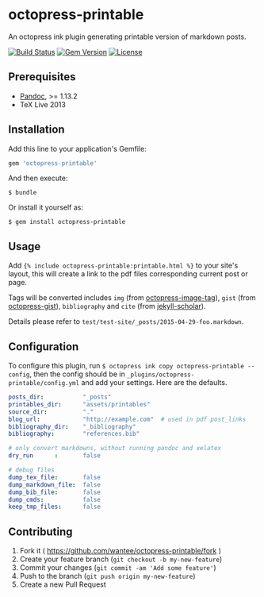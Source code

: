 # octopress-printable

An octopress ink plugin generating printable version of markdown posts.

[![Build Status](https://travis-ci.org/wantee/octopress-printable.svg)](https://travis-ci.org/wantee/octopress-printable)
[![Gem Version](https://badge.fury.io/rb/octopress-printable.svg)](http://badge.fury.io/rb/octopress-printable)
[![License](http://img.shields.io/:license-mit-blue.svg)](https://github.com/wantee/octopress-printable/blob/master/LICENSE.txt)

## Prerequisites
* [Pandoc](pandoc.org/), >= 1.13.2
* TeX Live 2013

## Installation

Add this line to your application's Gemfile:

```ruby
gem 'octopress-printable'
```

And then execute:

    $ bundle

Or install it yourself as:

    $ gem install octopress-printable

## Usage

Add `{% include octopress-printable:printable.html %}` to your site's layout, this will create a link to the pdf files corresponding current post or page.

Tags will be converted includes `img` (from [octopress-image-tag](https://github.com/octopress/image-tag)), `gist` (from [octopress-gist](https://github.com/octopress/gist)), `bibliography` and `cite` (from [jekyll-scholar](https://github.com/inukshuk/jekyll-scholar)).

Details please refer to `test/test-site/_posts/2015-04-29-foo.markdown`.

## Configuration

To configure this plugin, run `$ octopress ink copy octopress-printable --config`, then the config should be in `_plugins/octopress-printable/config.yml` and add your settings. Here are
the defaults.

```yaml config
posts_dir:           "_posts"
printables_dir:      "assets/printables"
source_dir:          "."
blog_url:            "http://example.com"  # used in pdf post_links
bibliography_dir:    "_bibliography"
bibliography:        "references.bib"

# only convert markdowns, without running pandoc and xelatex
dry_run      :       false

# debug files
dump_tex_file:       false
dump_markdown_file:  false
dump_bib_file:       false
dump_cmds:           false
keep_tmp_files:      false

```

## Contributing

1. Fork it ( https://github.com/wantee/octopress-printable/fork )
2. Create your feature branch (`git checkout -b my-new-feature`)
3. Commit your changes (`git commit -am 'Add some feature'`)
4. Push to the branch (`git push origin my-new-feature`)
5. Create a new Pull Request
